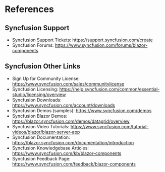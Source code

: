 # References

## Syncfusion Support
* Syncfusion Support Tickets:  https://support.syncfusion.com/create
* Syncfusion Forums:  https://www.syncfusion.com/forums/blazor-components

## Syncfusion Other Links
* Sign Up for Community License: https://www.syncfusion.com/sales/communitylicense
* Syncfusion Licensing:  https://help.syncfusion.com/common/essential-studio/licensing/overview
* Syncfusion Downloads: https://www.syncfusion.com/account/downloads
* Syncfusion Demos (samples): https://www.syncfusion.com/demos
* Syncfusion Blazor Demos:  https://blazor.syncfusion.com/demos/datagrid/overview
* Syncfusion Video Tutorials:  https://www.syncfusion.com/tutorial-videos/blazor/blazor-server-app
* Syncfusion Documentation:  https://blazor.syncfusion.com/documentation/introduction
* Syncfusion Knowledgebase Articles:  https://www.syncfusion.com/kb/blazor-components
* Syncfusion Feedback Page:  https://www.syncfusion.com/feedback/blazor-components
